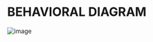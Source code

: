 # BEHAVIORAL DIAGRAM 
![image](https://user-images.githubusercontent.com/101549003/160990231-a7b34ab3-7dd1-4b8c-995c-faa7094a4eee.png)

